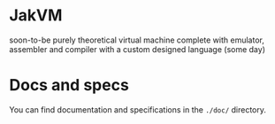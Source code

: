 JakVM
=====

soon-to-be purely theoretical virtual machine complete with emulator, assembler and compiler with a custom designed language (some day)

Docs and specs
==============

You can find documentation and specifications in the `./doc/` directory.
